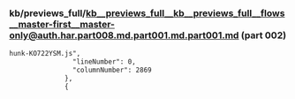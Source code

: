 ### kb/previews_full/kb__previews_full__kb__previews_full__flows__master-first__master-only@auth.har.part008.md.part001.md.part001.md (part 002)

```md
hunk-KO722YSM.js",
                "lineNumber": 0,
                "columnNumber": 2869
              },
              {

```

```
